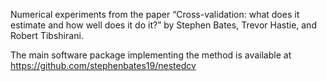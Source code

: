 Numerical experiments from the paper 
“Cross-validation: what does it estimate and how well does it do it?” 
by Stephen Bates, Trevor Hastie, and Robert Tibshirani.

The main software package implementing the method is available at <https://github.com/stephenbates19/nestedcv>
